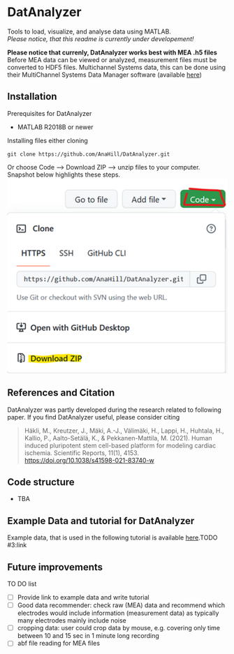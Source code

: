 # DatAnalyzer
Tools to load, visualize, and analyse data using MATLAB.  
_Please notice, that this readme is currently under developement!_



**Please notice that currenly, DatAnalyzer works best with MEA .h5 files**  
Before MEA data  can be viewed or analyzed, measurement files must be converted to HDF5 files. Multichannel Systems data, this can be done using their MultiChannel Systems Data Manager software (available [here](https://www.multichannelsystems.com/software/multi-channel-datamanager#docs))



## Installation
Prerequisites for DatAnalyzer
- MATLAB R2018B or newer


Installing files either cloning
```
git clone https://github.com/AnaHill/DatAnalyzer.git
```
Or choose Code --> Download ZIP --> unzip files to your computer. Snapshot below highlights these steps.
![How to download codes](doc_pics/2022-09-12-13-51-12.png)




## References and Citation
DatAnalyzer was partly developed during the research related to following paper. If you find DatAnalyzer useful, please consider citing 
> Häkli, M., Kreutzer, J., Mäki, A.-J., Välimäki, H., Lappi, H., Huhtala, H., Kallio, P., Aalto-Setälä, K., & Pekkanen-Mattila, M. (2021). Human induced pluripotent stem cell-based platform for modeling cardiac ischemia. Scientific Reports, 11(1), 4153. https://doi.org/10.1038/s41598-021-83740-w

## Code structure
- TBA


## Example Data and tutorial for DatAnalyzer

Example data, that is used in the following tutorial is available [here](https://google.com).TODO #3:link

## Future improvements
TO DO list
- [ ] Provide link to example data and write tutorial
- [ ] Good data recommender: check raw (MEA) data and recommend which electrodes would include information (measurement data) as typically many electrodes mainly include noise
- [ ] cropping data: user could crop data by mouse, e.g. covering only time between 10 and 15 sec in 1 minute long recording
- [ ] abf file reading for MEA files
